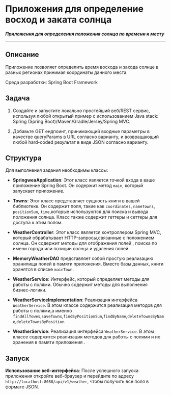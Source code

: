 # Приложения для определение восход и заката солнца
**_Приложения для определения положения солнца по времени и месту_**
*** 
## Описание
Приложение позволяет определить время восхода и захода солнце в разных регионах принимая координаты данного места.

Среда разработки: Spring Boot Framework
## Задача
1. Создайте и запустите локально простейший веб/REST сервис, используя любой открытый пример с использованием Java stack: Spring (Spring Boot)/Maven/Gradle/Jersey/Spring MVC.

2. Добавьте GET ендпоинт, принимающий входные параметры в качестве queryParams в URL согласно варианту, и возвращающий любой hard-coded результат в виде JSON согласно варианту.

## Структура

Для выполнения задания необходимы классы:

-   **SpringweaApplication**: Этот класс является точкой входа в ваше приложение Spring Boot. Он содержит метод `main`, который запускает приложение.

-   **Towns**: Этот класс представляет сущность книги в вашей библиотеке. Он содержит поля, такие как `coordinates`, `nameTowns`, `positionSun`, `time`,которые используются для поиска и вывода положения солнца. Класс также содержит геттеры и сеттеры для доступа к этим полям.
-   **WeatherController**: Этот класс является контроллером Spring MVC, который обрабатывает HTTP-запросы,связанные с положением солнца. Он содержит методы для отображения полей , поиска по имени города или позиции солнца и удаления полей.
-   **MemoryWeatherDAO** представляет собой простую реализацию хранилища полей в памяти приложения. Вместо базы данных, книги хранятся в списке `mainTown`.
-   **WeatherService**: Интерфейс, который определяет методы для работы с полями. Обычно содержит методы для выполнения бизнес-логики.
-   **WeatherServiceImplementation**: Реализация интерфейса `WeatherService`. В этом классе содержится реализация методов для работы с полями,а именно `findAllTowes`,`saveTowns`,`findByPositionSun`,`findByName`,`deleteTownsByName`,`deleteTownsByPosition`.
-   **WeatherService**: Реализация интерфейса `WeatherService`. В этом классе содержится реализация методов для работы с полями и их хранения в памяти приложения .

## Запуск
**Использование веб-интерфейса**: После успешного запуска приложения откройте веб-браузер и перейдите по адресу `http://localhost:8080/api/v1/weather`, чтобы получить все поля в формате JSON.
